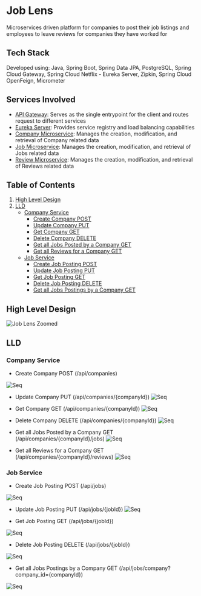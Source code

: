 # Job Lens
Microservices driven platform for companies to post their job listings and employees to leave reviews for companies they have worked for

## Tech Stack 
Developed using:
Java, Spring Boot, Spring Data JPA, PostgreSQL, Spring Cloud Gateway, Spring Cloud Netflix - Eureka Server, Zipkin, Spring Cloud OpenFeign, Micrometer

## Services Involved
* [API Gateway](https://github.com/SinghVikram97/api-gateway): Serves as the single entrypoint for the client and routes request to different services
* [Eureka Server](https://github.com/SinghVikram97/service-registry): Provides service registry and load balancing capabilities
* [Company Microservice](https://github.com/SinghVikram97/company-service): Manages the creation, modification, and retrieval of Company related data
* [Job Microservice](https://github.com/SinghVikram97/job-service): Manages the creation, modification, and retrieval of Jobs related data
* [Review Microservice](https://github.com/SinghVikram97/review-service): Manages the creation, modification, and retrieval of Reviews related data

## Table of Contents

1. [High Level Design](#high-level-design)
2. [LLD](#lld)
   - [Company Service](#company-service)
     - [Create Company POST](#create-company-post)
     - [Update Company PUT](#update-company-put)
     - [Get Company GET](#get-company-get)
     - [Delete Company DELETE](#delete-company-delete)
     - [Get all Jobs Posted by a Company GET](#get-all-jobs-posted-by-a-company-get)
     - [Get all Reviews for a Company GET](#get-all-reviews-for-a-company-get)
   - [Job Service](#job-service)
     - [Create Job Posting POST](#create-job-posting-post)
     - [Update Job Posting PUT](#update-job-posting-put)
     - [Get Job Posting GET](#get-job-posting-get)
     - [Delete Job Posting DELETE](#delete-job-posting-delete)
     - [Get all Jobs Postings by a Company GET](#get-all-jobs-postings-by-a-company-get)


## High Level Design
![Job Lens Zoomed](https://github.com/SinghVikram97/Job-Lens/assets/18444000/07a3454b-5d7c-4cb0-9ecd-c16120e97630)

## LLD
### Company Service

* Create Company POST (/api/companies) 

![Seq](https://github.com/SinghVikram97/Job-Lens/assets/18444000/a7cd6a5c-e786-40b8-bb02-c5bc2245e52a)

* Update Company PUT (/api/companies/{companyId})
![Seq](https://github.com/SinghVikram97/Job-Lens/assets/18444000/a40ff51d-adc7-4443-a568-c2f5c025f3e6)

* Get Company GET (/api/companies/{companyId})
![Seq](https://github.com/SinghVikram97/Job-Lens/assets/18444000/0bdfb3ed-6633-4642-b676-90f963234f9d)

* Delete Company DELETE (/api/companies/{companyId})
![Seq](https://github.com/SinghVikram97/Job-Lens/assets/18444000/b4a6ba08-2d9a-4fe8-8482-2d3cce9dade4)

* Get all Jobs Posted by a Company GET (/api/companies/{companyId}/jobs)
![Seq](https://github.com/SinghVikram97/Job-Lens/assets/18444000/347f5cbe-a57f-4cce-9916-58f82123f9db)

* Get all Reviews for a Company GET (/api/companies/{companyId}/reviews)
![Seq](https://github.com/SinghVikram97/Job-Lens/assets/18444000/a7972014-4b46-45b3-9c44-e5cfc59f947e)

### Job Service

* Create Job Posting POST (/api/jobs)
  
![Seq](https://github.com/SinghVikram97/Job-Lens/assets/18444000/77400e74-0c3c-4730-b7fc-3d4660ff189f)


* Update Job Posting PUT (/api/jobs/{jobId})
![Seq](https://github.com/SinghVikram97/Job-Lens/assets/18444000/8e2df3d0-c69d-41ab-9ac6-bd52791da225)

* Get Job Posting GET (/api/jobs/{jobId})

![Seq](https://github.com/SinghVikram97/Job-Lens/assets/18444000/a5e3f165-84aa-498a-a515-c255b09d2b49)

* Delete Job Posting DELETE (/api/jobs/{jobId})

![Seq](https://github.com/SinghVikram97/Job-Lens/assets/18444000/a46ccb79-8d3f-4295-b247-6ddde98f2d9d)

* Get all Jobs Postings by a Company GET (/api/jobs/company?company_id={companyId})

![Seq](https://github.com/SinghVikram97/Job-Lens/assets/18444000/47aeb303-fc78-4bba-896a-4e70d612ae27)
